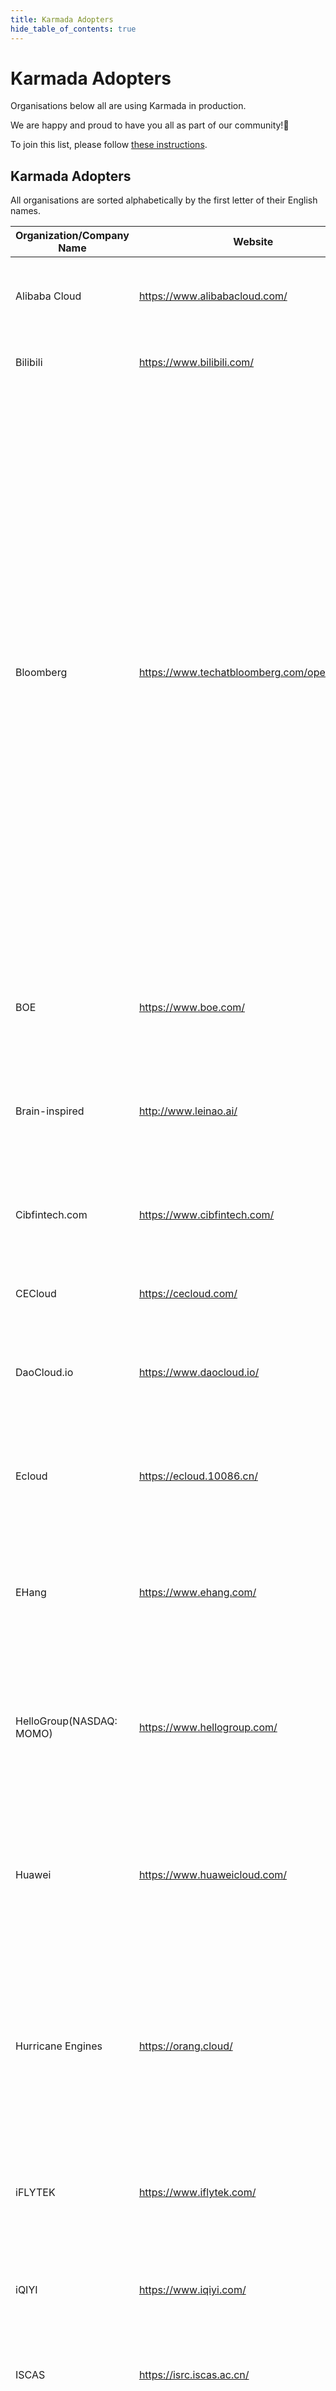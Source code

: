 ```yaml
---
title: Karmada Adopters
hide_table_of_contents: true
---
```


# Karmada Adopters

Organisations below all are using Karmada in production.

We are happy and proud to have you all as part of our community!💖

To join this list, please follow [these instructions](https://github.com/karmada-io/website/tree/main/adopters/README.md).

## Karmada Adopters

All organisations are sorted alphabetically by the first letter of their English names.

| Organization/Company Name | Website                       | Usage Scenario                                                                                                                                                                                                             | CaseStudy                                                                                                                                                                                                                                                                                                                                                                                                                                                                                                                                                                                     |
|---------------------------|-------------------------------|----------------------------------------------------------------------------------------------------------------------------------------------------------------------------------------------------------------------------|-----------------------------------------------------------------------------------------------------------------------------------------------------------------------------------------------------------------------------------------------------------------------------------------------------------------------------------------------------------------------------------------------------------------------------------------------------------------------------------------------------------------------------------------------------------------------------------------------|
| Alibaba Cloud             | https://www.alibabacloud.com/ | Use Karmada to deploy K8s resources across multiple clusters.                                                                                                                                                              | [Distributed Cloud Container Platform for Kubernetes (ACK One)](https://www.alibabacloud.com/product/ack-one)                                                                                                                                                                                                                                                                                                                                                                                                                                                                                 |
| Bilibili                  | https://www.bilibili.com/     | Use Karmada to build multi-cluster platform.                                                                                                                                                                               |                                                                                                                                                                                                                                                                                                                                                                                                                                                                                                                                                                                               |
| Bloomberg                 | https://www.techatbloomberg.com/opensource/     | Bloomberg uses Karmada to manage on-prem training clusters and to schedule GPU/CPU workloads.                                                                                                             | [KubeCon NA 2024: Bloomberg’s Journey to Improve Resource Utilization in a Multi-Cluster Platform](https://www.youtube.com/watch?v=lMtCSaHI9Uk)<br/>[KubeCon NA 2024: Bloomberg's Journey to Manage a Multi-Cluster Training Application with Karmada](https://www.youtube.com/watch?v=PmaiEKpM1-Q)<br/>[KubeCon EU 2025: Flink on Karmada: Building Resilient Data Pipelines on Multi-Cluster K8s](https://www.youtube.com/watch?v=mqXZ2T-jWuU)<br/>[KubeCon EU 2025: AI Workload Preemption in a Multi-Cluster Scheduling System at Bloomberg](https://www.youtube.com/watch?v=LrL5AcS2d5g)<br/>[KubeCon EU 2025: Multi-cluster Orchestration System: Karmada Updates and Use Cases](https://www.youtube.com/watch?v=rbVV8WIJYww) |
| BOE                       | https://www.boe.com/          | Use Karmada in the construction of industrial intelligent inspection platform I3Plat.                                                                                                                                      |                                                                                                                                                                                                                                                                                                                                                                                                                                                                                                                                                                                               |
| Brain-inspired            | http://www.leinao.ai/         | Use Karmada to build a unified platform based on multi-cloud and multiple clusters.                                                                                                                                       |                                                                                                                                                                                                                                                                                                                                                                                                                                                                                                                                                                                               |
| Cibfintech.com            | https://www.cibfintech.com/   | Build a more resilient and elastic hybrid-multi-cloud platform using Karmada.                                                                                                                                              |                                                                                                                                                                                                                                                                                                                                                                                                                                                                                                                                                                                               |
| CECloud                   | https://cecloud.com/          | Use Karmada to build multi-cluster platform.                                                                                                                                                                               |                                                                                                                                                                                                                                                                                                                                                                                                                                                                                                                                                                                               |
| DaoCloud.io               | https://www.daocloud.io/      | Build a more resilient and elastic hybrid-multi-cloud platform using Karmada.                                                                                                                                              |                                                                                                                                                                                                                                                                                                                                                                                                                                                                                                                                                                                               |
| Ecloud                    | https://ecloud.10086.cn/      | Use Karmada to build a steady and elastic multi-cluster platform for managing workloads.                                                                                                                                   |                                                                                                                                                                                                                                                                                                                                                                                                                                                                                                                                                                                               |
| EHang                     | https://www.ehang.com/        | Use Karmada manage multi-datacenter and multi-region Unmanned Aerial Vehicle Cloud System.                                                                                                                                 |                                                                                                                                                                                                                                                                                                                                                                                                                                                                                                                                                                                               |
| HelloGroup(NASDAQ: MOMO)  | https://www.hellogroup.com/   | Build a multi-cluster platform to deploy applications across clusters, including Deployments and StatefulSets.                                                                                                             |
| Huawei                    | https://www.huaweicloud.com/  | Built the [Ubiquitous Cloud Native Service](https://support.huaweicloud.com/intl/en-us/productdesc-ucs/ucs_productdesc_0001.html) that run applications across regions and clouds with intelligent traffic distribution.   |                                                                                                                                                                                                                                                                                                                                                                                                                                                                                                                                                                                               |
| Hurricane Engines         | https://orang.cloud/          | The [ORANG](https://orang.cloud/) `low-code` platform provides the service for users to build powerful apps quickly with zero lines of code, [ORANG](https://orang.cloud/) uses Karmada to deploy apps across multi-cloud. | [Karmada in AIML INSTITUTE](/docs/casestudies/ci123)                                                                                                                                                                                                                                                                                                                                                                                                                                                                                                                                          |
| iFLYTEK                   | https://www.iflytek.com/      | Use Karmada to build a unified platform based on multi-cloud and multiple clusters.                                                                                                                                        |                                                                                                                                                                                                                                                                                                                                                                                                                                                                                                                                                                                               |
| iQIYI                     | https://www.iqiyi.com/        | Use Karmada to schedule and deploy workloads across multiple clusters.                                                                                                                                                     |                                                                                                                                                                                                                                                                                                                                                                                                                                                                                                                                                                                               |
| ISCAS                     | https://isrc.iscas.ac.cn/     | Use Karmada to build a multi-region business deployment environment.                                                                                                                                                       |                                                                                                                                                                                                                                                                                                                                                                                                                                                                                                                                                                                               |
| JDCloud                   | https://www.jdcloud.com/      | Multi-cluster manager, scheduler, statefulset, spread and control apps base on karmada. Implemented karmada level operator controller.                                                                                     |                                                                                                                                                                                                                                                                                                                                                                                                                                                                                                                                                                                               |
| Jiajiayue Group           | http://www.jiajiayue.com.cn   | Built a unified application management platform based on multi-cloud, multi-region, and multi-zone clusters by leveraging Karmada, achieving high availability and disaster recovery for applications.                     |                                                                                                                                                                                                                                                                                                                                                                                                                                                                                                                                                                                               |
| Kuaishou                  | https://kuaishou.com/         | Use Karmada to build multi-cluster platform.                                                                                                                                                                               |                                                                                                                                                                                                                                                                                                                                                                                                                                                                                                                                                                                               |
| Li Auto                   | https://www.lixiang.com/      | Use Karmada to build a unified platform based on multiple clusters for AI workloads.                                                                                                                                       |                                                                                                                                                                                                                                                                                                                                                                                                                                                                                                                                                                                               |
| Longbridge                | https://longbridge.com/       | Use Karmada to manage multi-primary service mesh resources and multi-cluster basic workloads.                                                                                                                              |                                                                                                                                                                                                                                                                                                                                                                                                                                                                                                                                                                                               |
| Mafengwo                  | https://www.mafengwo.cn/      | Use karmada to manage multi-cluster to solve deployment resource distribution in DevOPS scenarios.                                                                                                                         |                                                                                                                                                                                                                                                                                                                                                                                                                                                                                                                                                                                               |
| Neen S.p.A                | https://www.neen.it/          | Use Karmada to manage failover in a multi-region cluster.                                                                                                                                                                  |                                                                                                                                                                                                                                                                                                                                                                                                                                                                                                                                                                                               |
| Netease                   | https://www.netease.com/      | Use Karmada to build distributed and high availability middleware platform.                                                                                                                                                |                                                                                                                                                                                                                                                                                                                                                                                                                                                                                                                                                                                               |
| Qihoo 360                 | https://www.360.com           | Use Karmada to distribute batch training workloads across clusters to achieve computational resource sharing.                                                                                                              |                                                                                                                                                                                                                                                                                                                                                                                                                                                                                                                                                                                               |
| RedNote                   | https://xiaohongshu.com       | Build an elastic, hybrid cloud-oriented architecture based on Karmada.                                                                                                                                                     | [KubeCon China 2024: Leveraging Multi-Cluster Architecture for Resilient and Elastic Hybrid Cloud at Xiaohongshu](https://www.youtube.com/watch?v=05M7bqj2VJE)                                                                                                                                                                                                                                                                                                                                                                                                                                |
| Scatter Lab               | https://www.scatterlab.co.kr  | Use Karmada to manage GPU machines across multiple clusters for LLM serving.                                                                                                                                               |                                                                                                                                                                                                                                                                                                                                                                                                                                                                                                                                                                                               |
| Shopee                    | https://shopee.com            | Use Karmada to manage multi-cluster application delivery.                                                                                                                                                                  | [Karmada in Shopee](https://www.youtube.com/watch?v=jZg6TmyciyI )                                                                                                                                                                                                                                                                                                                                                                                                                                                                                                                             |
| Sina                      | http://www.sina.com.cn        | Use Karmada to build multi-clusters that running database.                                                                                                                                                                 |                                                                                                                                                                                                                                                                                                                                                                                                                                                                                                                                                                                               |
| Tongcheng Travel          | https://www.ly.com            | Use Karmada to build a unified platform based on multi-cloud and multiple clusters.                                                                                                                                        |                                                                                                                                                                                                                                                                                                                                                                                                                                                                                                                                                                                               |
| Trip.com                  | https://www.trip.com/         | Build a more resilient and elastic hybrid-multi-cloud platform using Karmada.                                                                                                                                              | [KubeCon China 2023: Multi-Cloud Multi-Cluster HPA Helps Trip.com Group Deal with Business Downturn and Rapid Recovery](https://youtu.be/uninSyVBKO4?si=he22B2M7LOt0zsgW)                                                                                                                                                                                                                                                                                                                                                                                                                     |
| Unicom Digital Tech       | http://www.chinaunicom.com.cn | Use Karmada to build a intelligent and distributed container platform with multi-policy and multi-region.                                                                                                                  | [DSK Service](https://www.cucloud.cn/product/dsk.html)                                                                                                                                                                                                                                                                                                                                                                                                                                                                                                                                        |
| Unionbigdata              | https://www.unionbigdata.com/ | Use Karmada in the construction of BOE's industrial intelligent inspection platform I3Plat.                                                                                                                                |                                                                                                                                                                                                                                                                                                                                                                                                                                                                                                                                                                                               |
| VIPKID                    | https://www.vipkid.com/       | Use Karmada to build multi-cloud PaaS platform with multi-vendor and multi-region.                                                                                                                                         | [Building a PaaS Platform with Karmada to Run Containers --VIPKID](/docs/casestudies/vipkid)                                                                                                                                                                                                                                                                                                                                                                                                                                                                                                  |
| Vivo                      | https://www.vivo.com/         | Build a more resilient and elastic hybrid-multi-cloud platform using Karmada.                                                                                                                                              |                                                                                                                                                                                                                                                                                                                                                                                                                                                                                                                                                                                               |
| Youzan                    | https://www.youzan.com/       | Manage both Stateless and Stateful on-line workloads across multiple clusters.                                                                                                                                             |                                                                                                                                                                                                                                                                                                                                                                                                                                                                                                                                                                                               |
| Zhejiang Lab              | https://www.zhejianglab.com/  | Use Karmada to build multi-cluster platform.                                                                                                                                                                               |                                                                                                                                                                                                                                                                                                                                                                                                                                                                                                                                                                                               |
| ZTO                       | https://www.zto.com           | Use Karmada to build multi-cluster platform.                                                                                                                                                                               |                                                                                                                                                                                                                                                                                                                                                                                                                                                                                                                                                                                               |
| WPS                       | https://www.wps.cn            | Use Karmada to build a multi-cluster and multi-cloud AI platform.                                                                                                                                                          |                                                                                                                                                                                                                                                                                                                                                                                                                                                                                                                                                                                               |
| Transwarp                 | https://www.transwarp.cn/     | Use Karmada to build a multi-cloud big data platform.                                                                                                                                                                      |                                                                                                                                                                                                                                                                                                                                                                                                                                                                                                                                                                                               |
| Dewu                      | https://www.dewu.com/         | Use Karmada to build multi-cluster platform.                                                                                                                                                                               |                                                                                                                                                                                                                                                                                                                                                                                                                                                                                                                                                                                               |
